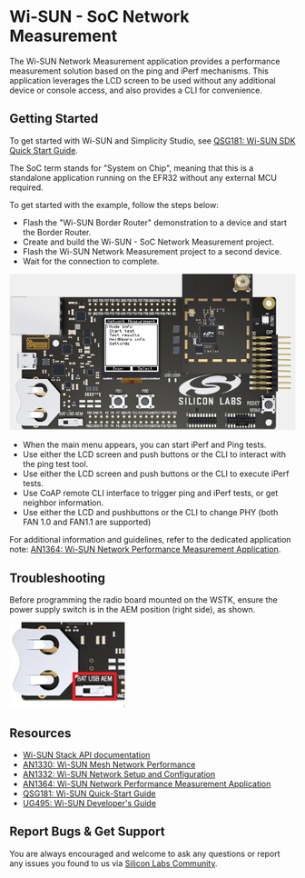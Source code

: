 # Wi-SUN - SoC Network Measurement

The Wi-SUN Network Measurement application provides a performance measurement solution based on the ping and iPerf mechanisms. This application leverages the LCD screen to be used without any additional device or console access, and also provides a CLI for convenience.

## Getting Started

To get started with Wi-SUN and Simplicity Studio, see [QSG181: Wi-SUN SDK Quick Start Guide](https://www.silabs.com/documents/public/quick-start-guides/qsg181-wi-sun-sdk-quick-start-guide.pdf).

The SoC term stands for "System on Chip", meaning that this is a standalone application running on the EFR32 without any external MCU required.

To get started with the example, follow the steps below:

* Flash the "Wi-SUN Border Router" demonstration to a device and start the Border Router.
* Create and build the Wi-SUN - SoC Network Measurement project.
* Flash the Wi-SUN Network Measurement project to a second device.
* Wait for the connection to complete.

![Connection Screen](readme_img1.png)

* When the main menu appears, you can start iPerf and Ping tests.
* Use either the LCD screen and push buttons or the CLI to interact with the ping test tool.
* Use either the LCD screen and push buttons or the CLI to execute iPerf tests.
* Use CoAP remote CLI interface to trigger ping and iPerf tests, or get neighbor information.
* Use either the LCD and pushbuttons or the CLI to change PHY (both FAN 1.0 and FAN1.1 are supported)

For additional information and guidelines, refer to the dedicated application note: [AN1364: Wi-SUN Network Performance Measurement Application](https://www.silabs.com/documents/public/application-notes/an1364-wi-sun-network-performance-measurement-app.pdf).

## Troubleshooting

Before programming the radio board mounted on the WSTK, ensure the power supply switch is in the AEM position (right side), as shown.

![Radio Board Power Supply Switch](readme_img0.png)

## Resources

* [Wi-SUN Stack API documentation](https://docs.silabs.com/wisun/latest)
* [AN1330: Wi-SUN Mesh Network Performance](https://www.silabs.com/documents/public/application-notes/an1330-wi-sun-network-performance.pdf)
* [AN1332: Wi-SUN Network Setup and Configuration](https://www.silabs.com/documents/public/application-notes/an1332-wi-sun-network-configuration.pdf)
* [AN1364: Wi-SUN Network Performance Measurement Application](https://www.silabs.com/documents/public/application-notes/an1364-wi-sun-network-performance-measurement-app.pdf)
* [QSG181: Wi-SUN Quick-Start Guide](https://www.silabs.com/documents/public/quick-start-guides/qsg181-wi-sun-sdk-quick-start-guide.pdf)
* [UG495: Wi-SUN Developer's Guide](https://www.silabs.com/documents/public/user-guides/ug495-wi-sun-developers-guide.pdf)

## Report Bugs & Get Support

You are always encouraged and welcome to ask any questions or report any issues you found to us via [Silicon Labs Community](https://community.silabs.com/s/topic/0TO1M000000qHc6WAE/wisun).
